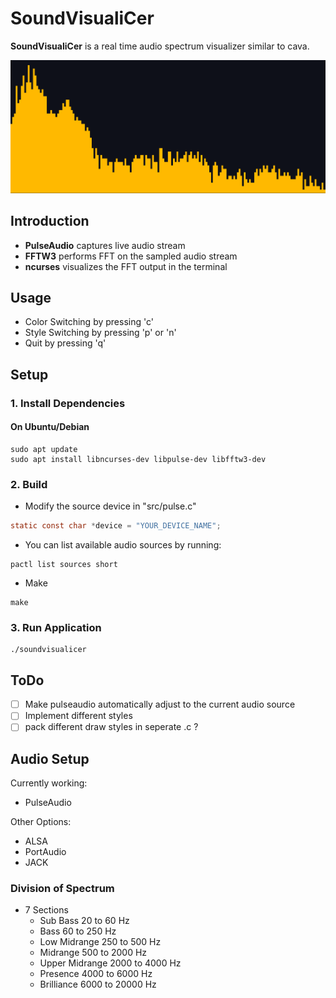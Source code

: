 # SoundVisualiCer

**SoundVisualiCer** is a real time audio spectrum visualizer similar to cava.

![Screenshot of SoundvisualiCer](images/introduction.png)

## Introduction
- **PulseAudio** captures live audio stream
- **FFTW3** performs FFT on the sampled audio stream
- **ncurses** visualizes the FFT output in the terminal

## Usage
- Color Switching by pressing 'c'
- Style Switching by pressing 'p' or 'n'
- Quit by pressing 'q'

## Setup

### 1. Install Dependencies

#### On Ubuntu/Debian
```Terminal
sudo apt update
sudo apt install libncurses-dev libpulse-dev libfftw3-dev
```
### 2. Build

- Modify the source device in "src/pulse.c"
```c
static const char *device = "YOUR_DEVICE_NAME";
```
- You can list available audio sources by running:
```Terminal
pactl list sources short
```
- Make
```Terminal
make
```
### 3. Run Application

```Terminal
./soundvisualicer
```

## ToDo
- [ ] Make pulseaudio automatically adjust to the current audio source
- [ ] Implement different styles
- [ ] pack different draw styles in seperate .c ?

## Audio Setup
Currently working:
- PulseAudio

Other Options:
- ALSA
- PortAudio
- JACK

### Division of Spectrum
- 7 Sections
    - Sub Bass         20 to    60 Hz
    - Bass             60 to   250 Hz
    - Low Midrange    250 to   500 Hz
    - Midrange        500 to  2000 Hz
    - Upper Midrange 2000 to  4000 Hz
    - Presence       4000 to  6000 Hz
    - Brilliance     6000 to 20000 Hz
